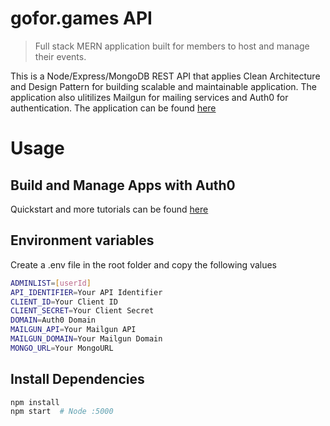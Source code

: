 # gofor.games API

> Full stack MERN application built for members to host and manage their events. 

This is a Node/Express/MongoDB REST API that applies Clean Architecture and Design Pattern for building scalable and maintainable application. The application also ulitilizes Mailgun for mailing services and Auth0 for authentication. The application can be found [here](https://verify-students-frontend.herokuapp.com/)


# Usage

## Build and Manage Apps with Auth0

Quickstart and more tutorials can be found [here](https://auth0.com/docs/quickstart/backend/nodejs)

## Environment variables

Create a .env file in the root folder and copy the following values

```bash
ADMINLIST=[userId]
API_IDENTIFIER=Your API Identifier
CLIENT_ID=Your Client ID
CLIENT_SECRET=Your Client Secret
DOMAIN=Auth0 Domain
MAILGUN_API=Your Mailgun API
MAILGUN_DOMAIN=Your Mailgun Domain
MONGO_URL=Your MongoURL

```

## Install Dependencies

```bash
npm install
npm start  # Node :5000
```
